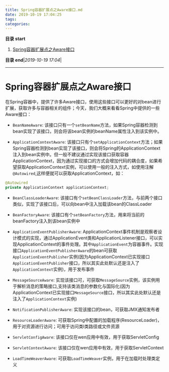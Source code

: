 ```yaml
---
title: Spring容器扩展点之Aware接口.md
date: 2019-10-19 17:04:25
tags: 
categories: 
---
```


**目录 start**
 
1. [Spring容器扩展点之Aware接口](#spring容器扩展点之aware接口)

**目录 end**|_2019-10-19 17:04_|
****************************************
# Spring容器扩展点之Aware接口

在Spring容器中，提供了许多Aware接口，使用这些接口可以更好的对bean进行扩展，获取许多与容器相关的组件；今天，我们大概来看看Spring中提供的一些Aware接口：

-   `BeanNameAware`: 该接口只有一个`setBeanName`方法，如果Spring容器检测到bean实现了该接口，则会将该bean实例的beanName属性注入到该实例中。


-   `ApplicationContextAware`: 该接口只有个`setApplicationContext`方法；如果Spring容器检测到bean实现了该接口，则会将Spring的ApplicationContext注入到bean实例中。但一般不建议通过实现该接口获取容器ApplicationContext，因为通过实现接口的方式会增加代码的耦合度，如果希望获取ApplicationContext实例，可以使用一般的注入方式，如使用注解`@Autowired`,这样便就可以获取ApplicationContext，如：

```java
@Autowired
private ApplicationContext applicationContext;
```

-   `BeanClassLoaderAware`: 该接口有个`setBeanClassLoader`方法，与前两个接口类似，实现了该接口后，可以向bean中注入加载该bean的ClassLoader


-   `BeanFactoryAware`: 该接口有个`setBeanFactory`方法，用来将当前的beanFactory注入到该bean实例中


-   `ApplicationEventPublisherAware`: ApplicationContext事件机制是观察者设计模式的实现，通过ApplicationEvent类和ApplicationListener接口，可以实现ApplicationContext的事件处理。其中`ApplicationEvent`为容器事件。实现接口`ApplicationEventPublisherAware`的bean可获取`ApplicationEventPublisher`实例(因为ApplicationContext已实现接口`ApplicationEventPublisher`接口，所以其实此处默认还是注入了`ApplicationContext`实例)，用于发布事件


-   `MessageSourceAware`: 实现该接口可，可获取`MessageSource`实例，该实例用于解析消息的策略接口,支持该类消息的参数化与国际化(因为ApplicationContext已实现接口`MessageSource`接口，所以其实此处默认还是注入了`ApplicationContext`实例)


-   `NotificationPublisherAware`: 实现该接口的bean，可获取JMX通知发布者

-   `ResourceLoaderAware`: 可获取Spring中配置的加载程序(ResourceLoader)，用于对资源进行访问；可用于访问类l类路径或文件资源

-   `ServletConfigAware`: 该接口仅在wen应用中有效，用于获取ServletConfig

-   `ServletContextAware`: 该接口仅在wen应用中有效，用于获取ServletContext

-   `LoadTimeWeaverAware`: 可获取`LoadTimeWeaver`实例，用于在加载时处理类定义
